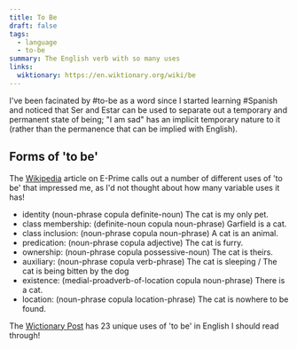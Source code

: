 ```yaml
---
title: To Be
draft: false
tags:
  - language
  - to-be
summary: The English verb with so many uses
links:
  wiktionary: https://en.wiktionary.org/wiki/be
---
```

I've been facinated by #to-be as a word since I started learning #Spanish and noticed that Ser and Estar can be used to separate out a temporary and permanent state of being; "I am sad" has an implicit temporary nature to it (rather than the permanence that can be implied with English).

## Forms of 'to be'

The [Wikipedia](https://en.wikipedia.org/wiki/E-Prime) article on E-Prime calls out a number of different uses of 'to be' that impressed me, as I'd not thought about how many variable uses it has!

- identity (noun-phrase copula definite-noun) The cat is my only pet.
- class membership: (definite-noun copula noun-phrase) Garfield is a cat.
- class inclusion: (noun-phrase copula noun-phrase) A cat is an animal.
- predication: (noun-phrase copula adjective) The cat is furry.
- ownership: (noun-phrase copula possessive-noun) The cat is theirs.
- auxiliary: (noun-phrase copula verb-phrase) The cat is sleeping / The cat is being bitten by the dog
- existence: (medial-proadverb-of-location copula noun-phrase) There is a cat.
- location: (noun-phrase copula location-phrase) The cat is nowhere to be found.

The [Wictionary Post](https://en.wiktionary.org/wiki/be) has 23 unique uses of 'to be' in English I should read through!
